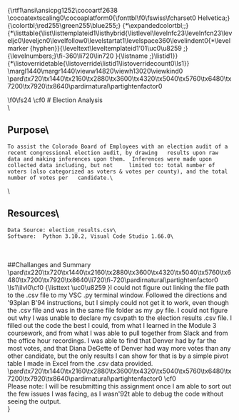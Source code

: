 {\rtf1\ansi\ansicpg1252\cocoartf2638
\cocoatextscaling0\cocoaplatform0{\fonttbl\f0\fswiss\fcharset0 Helvetica;}
{\colortbl;\red255\green255\blue255;}
{\*\expandedcolortbl;;}
{\*\listtable{\list\listtemplateid1\listhybrid{\listlevel\levelnfc23\levelnfcn23\leveljc0\leveljcn0\levelfollow0\levelstartat1\levelspace360\levelindent0{\*\levelmarker \{hyphen\}}{\leveltext\leveltemplateid1\'01\uc0\u8259 ;}{\levelnumbers;}\fi-360\li720\lin720 }{\listname ;}\listid1}}
{\*\listoverridetable{\listoverride\listid1\listoverridecount0\ls1}}
\margl1440\margr1440\vieww14820\viewh13020\viewkind0
\pard\tx720\tx1440\tx2160\tx2880\tx3600\tx4320\tx5040\tx5760\tx6480\tx7200\tx7920\tx8640\pardirnatural\partightenfactor0

\f0\fs24 \cf0 # Election Analysis\
\
## Purpose\
	To assist the Colorado Board of Employees with an election audit of a recent congressional election audit, by drawing 	results upon raw data and making inferences upon them.  Inferences were made upon collected data including, but not 	limited to: total number of voters (also categorized as voters & votes per county), and the total number of votes per 	candidate.\
\
## Resources\
	Data Source: election_results.csv\
	Software:  Python 3.10.2, Visual Code Studio 1.66.0\
\
\
##Challanges and Summary\
\pard\tx220\tx720\tx1440\tx2160\tx2880\tx3600\tx4320\tx5040\tx5760\tx6480\tx7200\tx7920\tx8640\li720\fi-720\pardirnatural\partightenfactor0
\ls1\ilvl0\cf0 {\listtext	\uc0\u8259 	}I could not figure out linking the file path to the .csv file to my VSC .py terminal window.  Followed the directions and \'93plan B\'94 instructions, but I simply could not get it to work, even though the .csv file and was in the same file folder as my .py file.  I could not figure out why I was unable to declare my csvpath to the election results .csv file.  I filled out the code the best I could, from what I learned in the Module 3 coursework, and from what I was able to pull together from Slack and from the office hour recordings.  I was able to find that Denver had by far the most votes, and that Diana DeGette of Denver had way more votes than any other candidate, but the only results I can show for that is by a simple pivot table I made in Excel from the .csv data provided.\
\pard\tx720\tx1440\tx2160\tx2880\tx3600\tx4320\tx5040\tx5760\tx6480\tx7200\tx7920\tx8640\pardirnatural\partightenfactor0
\cf0 \
	Please note:  I will be resubmitting this assignment once I am able to sort out the few issues I was facing, as I wasn\'92t able to debug 	the code without seeing the output.\
}